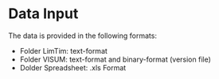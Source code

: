 # Data Input

The  data is provided in the following formats:
  - Folder LimTim:  text-format 
  - Folder VISUM:  text-format and binary-format (version file)
  - Dolder Spreadsheet: .xls Format

